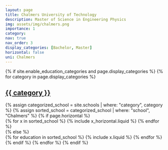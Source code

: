 ```yaml
---
layout: page
title: Chalmers University of Technology
description: Master of Science in Engineering Physics
img: assets/img/chalmers.png
importance: 1
category:
nav: true
nav_order: 3
display_categories: [Bachelor, Master]
horizontal: false
uni: Chalmers
---
```

<!-- markdownlint-disable MD033 -->
<div class="education">
  {% if site.enable_education_categories and page.display_categories %}
    <!-- Display categorized projects -->
    {% for category in page.display_categories %}
    <a id="{{ category }}" href=".#{{ category }}">
      <h2 class="category">{{ category }}</h2>
    </a>
    {% assign categorized_school = site.schools | where: "category", category %}
    {% assign sorted_school = categorized_school | where: "school", "Chalmers" %}
    <!-- Generate cards for each project -->
    {% if page.horizontal %}
    <div class="container">
      <div class="row row-cols-1 row-cols-md-2">
      {% for x in sorted_school %}
        {% include x_horizontal.liquid %}
      {% endfor %}
      </div>
    </div>
    {% else %}
    <div class="row row-cols-1 row-cols-md-3">
      {% for education in sorted_school %}
        {% include x.liquid %}
      {% endfor %}
    </div>
    {% endif %}
    {% endfor %}
  {% endif %}
</div>
